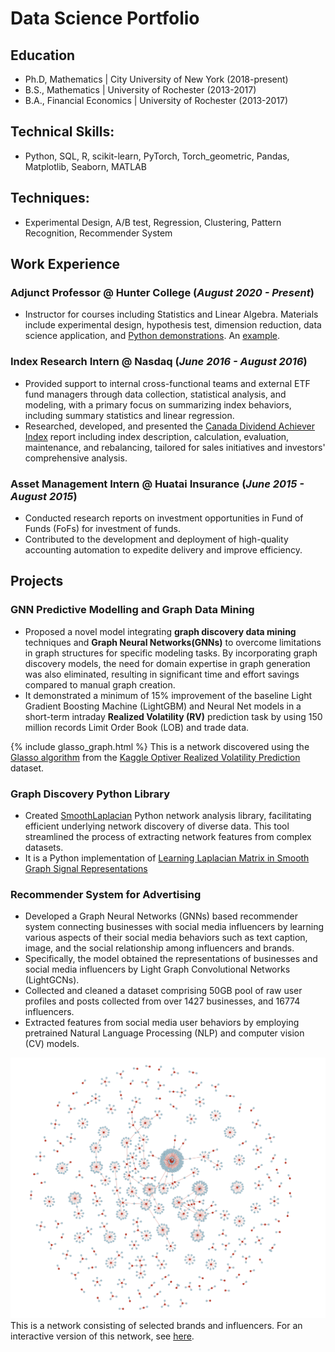 # Data Science Portfolio

## Education
- Ph.D, Mathematics | City University of New York (2018-present)
- B.S., Mathematics | University of Rochester (2013-2017)
- B.A., Financial Economics  | University of Rochester (2013-2017)

## Technical Skills: 
- Python, SQL, R, scikit-learn, PyTorch, Torch_geometric, Pandas, Matplotlib, Seaborn, MATLAB

## Techniques:
- Experimental Design, A/B test, Regression, Clustering, Pattern Recognition, Recommender System

## Work Experience
### Adjunct Professor @ Hunter College (_August 2020 - Present_)
- Instructor for courses including Statistics and Linear Algebra. Materials include experimental design, hypothesis test, dimension reduction, data science application, and [Python demonstrations](https://github.com/cocoxhuang/STAT213). An [example](https://github.com/cocoxhuang/STAT213/blob/main/chap10%20Hypothesis%20Testing%20Using%20a%20Single%20Sample.ipynb).

### Index Research Intern @ Nasdaq (_June 2016 - August 2016_)
- Provided support to internal cross-functional teams and external ETF fund managers through data collection, statistical analysis, and modeling, with a primary focus on summarizing index behaviors, including summary statistics and linear regression.
- Researched, developed, and presented the [Canada Dividend Achiever Index](https://indexes.nasdaqomx.com/Index/Overview/DACATR)  report including index description, calculation, evaluation, maintenance, and rebalancing, tailored for sales initiatives and investors' comprehensive analysis.

### Asset Management Intern @ Huatai Insurance (_June 2015 - August 2015_)
- Conducted research reports on investment opportunities in Fund of Funds (FoFs) for investment of funds.
- Contributed to the development and deployment of high-quality accounting automation to expedite delivery and improve efficiency.

## Projects
### GNN Predictive Modelling and Graph Data Mining
- Proposed a novel model integrating **graph discovery data mining** techniques and **Graph Neural Networks(GNNs)** to overcome limitations in graph structures for specific modeling tasks. By incorporating graph discovery models, the need for domain expertise in graph generation was also eliminated, resulting in significant time and effort savings compared to manual graph creation.
- It demonstrated a minimum of 15% improvement of the baseline Light Gradient Boosting Machine (LightGBM) and Neural Net models in a short-term intraday **Realized Volatility (RV)** prediction task by using 150 million records Limit Order Book (LOB) and trade data.

{% include glasso_graph.html %}
This is a network discovered using the [Glasso algorithm](https://jerryfriedman.su.domains/ftp/glasso-bio.pdf) from the [Kaggle Optiver Realized Volatility Prediction](https://www.kaggle.com/competitions/optiver-realized-volatility-prediction) dataset.

### Graph Discovery Python Library
- Created [SmoothLaplacian](https://github.com/cocoxhuang/Smooth-Laplacian) Python network analysis library, facilitating efficient underlying network discovery of diverse data. This tool streamlined the process of extracting network features from complex datasets.
- It is a Python implementation of [Learning Laplacian Matrix in Smooth Graph Signal Representations](https://arxiv.org/pdf/1406.7842.pdf)

### Recommender System for Advertising
- Developed a Graph Neural Networks (GNNs) based recommender system connecting businesses with social media influencers by learning various aspects of their social media behaviors such as text caption, image, and the social relationship among influencers and brands.
- Specifically, the model obtained the representations of businesses and social media influencers by Light Graph Convolutional Networks (LightGCNs).
- Collected and cleaned a dataset comprising 50GB pool of raw user profiles and posts collected from over 1427 businesses, and 16774 influencers.
- Extracted features from social media user behaviors by employing pretrained Natural Language Processing (NLP) and computer vision (CV) models.

![](./assets/img/brand_influencer_network.png)
This is a network consisting of selected brands and influencers. For an interactive version of this network, see [here](https://www.dropbox.com/s/r9vyj12ymbib1m9/Brand_Influerncer_Network.html?dl=0).


